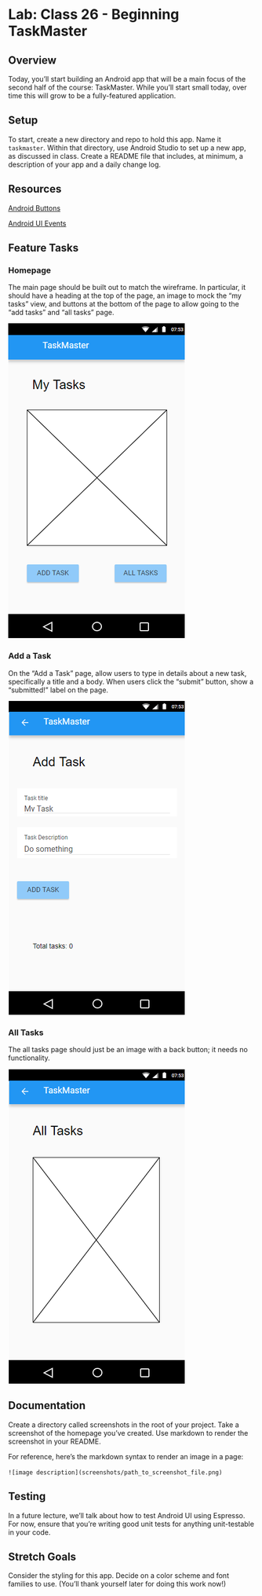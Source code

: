 # Lab: Class 26 - Beginning TaskMaster

## Overview

Today, you’ll start building an Android app that will be a main focus of the second half of the 
course: TaskMaster. While you’ll start small today, over time this will grow to be a fully-featured 
application.

## Setup

To start, create a new directory and repo to hold this app. Name it `taskmaster`. Within that 
directory, use Android Studio to set up a new app, as discussed in class. Create a README file 
that includes, at minimum, a description of your app and a daily change log.

## Resources

[Android Buttons](https://developer.android.com/guide/topics/ui/controls/button.html)

[Android UI Events](https://developer.android.com/guide/topics/ui/ui-events.html)

## Feature Tasks

### Homepage

The main page should be built out to match the wireframe. In particular, it should have a heading 
at the top of the page, an image to mock the “my tasks” view, and buttons at the bottom of the page 
to allow going to the “add tasks” and “all tasks” page.

![Homepage](wireframes/lab26/taskmaster_homepage.png)

### Add a Task

On the “Add a Task” page, allow users to type in details about a new task, specifically a title and 
a body. When users click the “submit” button, show a “submitted!” label on the page.

![Add a Task](wireframes/lab26/taskmaster_add_task.png)

### All Tasks

The all tasks page should just be an image with a back button; it needs no functionality.

![All Tasks](wireframes/lab26/taskmaster_all_tasks.png)

## Documentation

Create a directory called screenshots in the root of your project. Take a screenshot of the homepage 
you’ve created. Use markdown to render the screenshot in your README.

For reference, here’s the markdown syntax to render an image in a page:

`![image description](screenshots/path_to_screenshot_file.png)`

## Testing

In a future lecture, we’ll talk about how to test Android UI using Espresso. For now, ensure that 
you’re writing good unit tests for anything unit-testable in your code.

## Stretch Goals

Consider the styling for this app. Decide on a color scheme and font families to use. (You’ll 
thank yourself later for doing this work now!)
